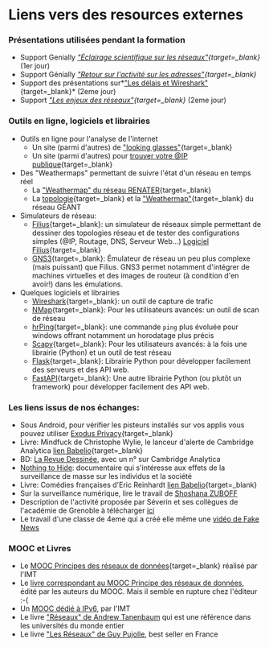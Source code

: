 # Liens vers des resources externes 

### Présentations utilisées pendant la formation

* Support Genially *["Éclairage scientifique sur les
  réseaux"](https://view.genial.ly/60524fc89b3f0f0d928b5f9c){target=_blank}* (1er
  jour)
* Support Génially *["Retour sur l'activité sur les adresses"](https://view.genial.ly/608725ea101f0b0d197f3dbb){target=_blank}*
* Support des présentations sur*["Les délais et Wireshark"](resources/20210428--MPLS-Delais_et_Wireshark.pdf){target=_blank}*
  (2eme jour)
* Support *["Les enjeux des
  réseaux"](resources/20210428--MPLS-Enjeux_des_reseaux.pdf){target=_blank}*
  (2eme jour)

### Outils en ligne, logiciels et librairies 
* Outils en ligne pour l'analyse de l'internet
    * Un site (parmi d'autres) de ["looking glasses"](https://www.bgp4.as/looking-glasses){target=_blank}
    * Un site (parmi d'autres) pour [trouver votre @IP publique](https://ip.lafibre.info/){target=_blank}
* Des "Weathermaps" permettant de suivre l'état d'un réseau en temps
  réel
    * La ["Weathermap" du réseau
      RENATER](https://www.renater.fr/sites/default/files/weathermap/weathermap_metropole.html){target=_blank}
    * La
      [topologie](https://www.geant.org/resources/publishingimages/geant_topology_map_december_2018.jpg){target=_blank}
      et la
      ["Weathermap"](https://tools.geant.org/portal/links/p-cacti/plugins/weathermap/weathermap-cacti-plugin.php?group_id=2){target=_blank}
      du réseau GÉANT
* Simulateurs de réseau:
    * [Filius](https://ent2d.ac-bordeaux.fr/disciplines/sti-college/2019/09/25/filius-un-logiciel-de-simulation-de-reseau-simple-et-accessible/){target=_blank}:
      un simulateur de réseaux simple permettant de dessiner des
      topologies réseau et de tester des configurations simples (@IP,
      Routage, DNS, Serveur Web...) [Logiciel Filius](https://www.lernsoftware-filius.de/Herunterladen){target=_blank}
    * [GNS3](https://www.gns3.com/){target=_blank}: Émulateur de réseau un peu plus
      complexe (mais puissant) que Filius. GNS3 permet notamment
      d'intégrer de machines virtuelles et des images de routeur (à
      condition d'en avoir!) dans les émulations.
* Quelques logiciels et librairies
    * [Wireshark](https://www.wireshark.org/){target=_blank}: un outil
      de capture de trafic
    * [NMap](https://nmap.org/){target=_blank}: Pour les utilisateurs
      avancés: un outil de scan de réseau 
    * [hrPing](https://www.cfos.de/en/ping/ping.htm){target=_blank}: une
      commande `ping` plus évoluée pour windows offrant notamment un
      horodatage plus précis
    * [Scapy](https://scapy.net/){target=_blank}: Pour les utilisateurs
      avancés: à la fois une librairie (Python) et un outil de test
      réseau
    * [Flask](https://palletsprojects.com/p/flask/){target=_blank}:
      Librairie Python pour développer facilement des serveurs et des
      API web.
    * [FastAPI](https://fastapi.tiangolo.com/){target=_blank}: Une autre
      librairie Python (ou plutôt un framework) pour développer
      facilement des API web.


### Les liens issus de nos échanges:

  * Sous Android, pour vérifier les pisteurs installés sur vos applis
    vous pouvez utiliser [Exodus Privacy](https://exodus-privacy.eu.org/fr/){target=_blank}
  * Livre: Mindfuck de Christophe Wylie, le lanceur d'alerte de Cambridge
    Analytica [lien Babelio](https://www.babelio.com/livres/Wylie-Mindfuck/1321716){target=_blank}
  * BD: [La Revue
    Dessinée](https://www.4revues.fr/la-revue-dessinee/), avec un n°
    sur Cambridge Analytica  
  * [Nothing to Hide](https://fr.wikipedia.org/wiki/Nothing_to_Hide):
    documentaire qui s'intéresse aux effets de la surveillance de
    masse sur les individus et la société 
  * Livre: Comédies françaises d'Eric Reinhardt [lien Babelio](https://www.babelio.com/livres/Reinhardt-Comedies-francaises/1239543){target=_blank}
  * Sur la surveillance numérique, lire le travail de [Shoshana
    ZUBOFF](https://fr.wikipedia.org/wiki/Shoshana_Zuboff)
  * Description de l'activité proposée par Séverin et ses collègues 
    de l'académie de Grenoble à télécharger [ici](https://filesender.renater.fr/?s=download&token=73fefedc-2e2c-4597-b5e7-9347af9f052c)
  * Le travail d'une classe de 4eme qui a créé elle même une [vidéo de
    Fake
    News](https://blog.francetvinfo.fr/l-instit-humeurs/2021/02/20/video-des-eleves-denoncent-les-chats-pour-lutter-contre-le-complotisme.html)

### MOOC et Livres

* Le [MOOC Principes des réseaux de
  données](https://www.fun-mooc.fr/fr/cours/principes-des-reseaux-de-donnees/?edit&language=fr){target=_blank}
  réalisé par l'IMT
* Le [livre correspondant au MOOC Principe des réseaux de
  données](https://www.eyrolles.com/Informatique/Livre/les-reseaux-9782746246591/),
  édité par les auteurs du MOOC. Mais il semble en rupture chez
  l'éditeur :-(
* Un [MOOC dédié à IPv6](https://www.fun-mooc.fr/fr/cours/objectif-ipv6/), par l'IMT
* Le livre ["Réseaux" de Andrew
  Tanenbaum](https://www.eyrolles.com/Informatique/Livre/reseaux-9782744075216/)
  qui est une référence dans les universités du monde entier
* Le livre ["Les Réseaux" de Guy
  Pujolle](https://www.eyrolles.com/Informatique/Livre/les-reseaux-9782212675351/),
  best seller en France



<!-- 
Ajouter le lien vers la vidéo d'éducation aux fake news:
https://blog.francetvinfo.fr/l-instit-humeurs/2021/02/20/video-des-eleves-denoncent-les-chats-pour-lutter-contre-le-complotisme.html -->
